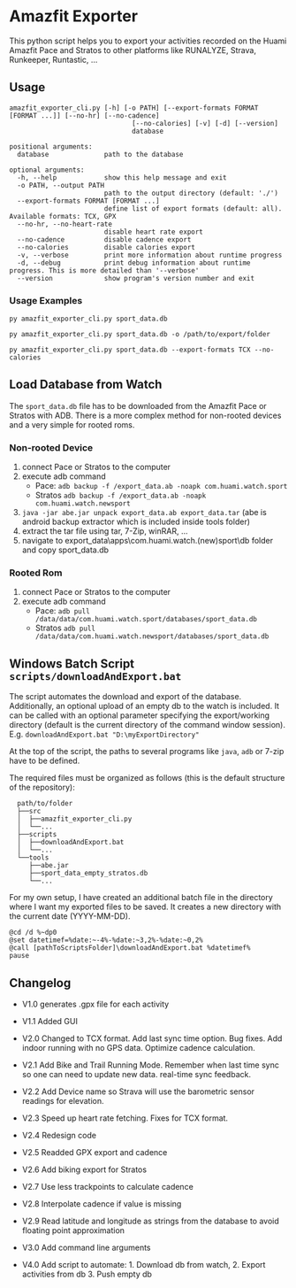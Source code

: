 # Amazfit Exporter

This python script helps you to export your activities recorded on the Huami Amazfit Pace and Stratos to other platforms like RUNALYZE, Strava, Runkeeper, Runtastic, ...

## Usage

```
amazfit_exporter_cli.py [-h] [-o PATH] [--export-formats FORMAT [FORMAT ...]] [--no-hr] [--no-cadence]
                               [--no-calories] [-v] [-d] [--version]
                               database

positional arguments:
  database              path to the database

optional arguments:
  -h, --help            show this help message and exit
  -o PATH, --output PATH
                        path to the output directory (default: './')
  --export-formats FORMAT [FORMAT ...]
                        define list of export formats (default: all). Available formats: TCX, GPX
  --no-hr, --no-heart-rate
                        disable heart rate export
  --no-cadence          disable cadence export
  --no-calories         disable calories export
  -v, --verbose         print more information about runtime progress
  -d, --debug           print debug information about runtime progress. This is more detailed than '--verbose'
  --version             show program's version number and exit
```

### Usage Examples

`py amazfit_exporter_cli.py sport_data.db`

`py amazfit_exporter_cli.py sport_data.db -o /path/to/export/folder`

`py amazfit_exporter_cli.py sport_data.db --export-formats TCX --no-calories`

## Load Database from Watch

The `sport_data.db` file has to be downloaded from the Amazfit Pace or Stratos with ADB. There is a more complex method for non-rooted devices and a very simple for rooted roms. 

### Non-rooted Device
1. connect Pace or Stratos to the computer
2. execute adb command
   - Pace: `adb backup -f /export_data.ab -noapk com.huami.watch.sport`
   - Stratos `adb backup -f /export_data.ab -noapk com.huami.watch.newsport`
3. `java -jar abe.jar unpack export_data.ab export_data.tar` (abe is android backup extractor which is included inside tools folder)
4. extract the tar file using tar, 7-Zip, winRAR, ...
5. navigate to export_data\apps\com.huami.watch.(new)sport\db folder and copy sport_data.db

### Rooted Rom
1. connect Pace or Stratos to the computer
2. execute adb command
   - Pace: `adb pull /data/data/com.huami.watch.sport/databases/sport_data.db`
   - Stratos `adb pull /data/data/com.huami.watch.newsport/databases/sport_data.db`
   
## Windows Batch Script `scripts/downloadAndExport.bat`
The script automates the download and export of the database. Additionally, an optional upload of an empty db to the watch is included.
It can be called with an optional parameter specifying the export/working directory (default is the current directory of the command window session).
E.g. `downloadAndExport.bat "D:\myExportDirectory"`

At the top of the script, the paths to several programs like `java`, `adb` or 7-zip have to be defined.

The required files must be organized as follows (this is the default structure of the repository):
```
  path/to/folder
  ├──src
  │  ├──amazfit_exporter_cli.py
  │  └──...
  ├──scripts
  │  ├──downloadAndExport.bat
  │  └──...
  └──tools
     ├──abe.jar
     ├──sport_data_empty_stratos.db
     └──...
```

For my own setup, I have created an additional batch file in the directory where I want my exported files to be saved. It creates a new directory with the current date (YYYY-MM-DD).
```
@cd /d %~dp0
@set datetimef=%date:~-4%-%date:~3,2%-%date:~0,2%
@call [pathToScriptsFolder]\downloadAndExport.bat %datetimef%
pause
```

## Changelog

- V1.0 generates .gpx file for each activity
 
- V1.1 Added GUI
 
- V2.0 Changed to TCX format.  Add last sync time option.  Bug fixes.  Add indoor running with no GPS data. Optimize cadence calculation.
 
- V2.1 Add Bike and Trail Running Mode. Remember when last time sync so one can need to update new data. real-time sync feedback.
 
- V2.2 Add Device name so Strava will use the barometric sensor readings for elevation.
 
- V2.3 Speed up heart rate fetching. Fixes for TCX format.
 
- V2.4 Redesign code
 
- V2.5 Readded GPX export and cadence

- V2.6 Add biking export for Stratos

- V2.7 Use less trackpoints to calculate cadence

- V2.8 Interpolate cadence if value is missing

- V2.9 Read latitude and longitude as strings from the database to avoid floating point approximation

- V3.0 Add command line arguments

- V4.0 Add script to automate: 1. Download db from watch, 2. Export activities from db 3. Push empty db
